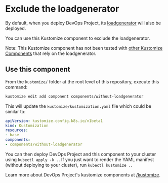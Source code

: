 # Exclude the loadgenerator

By default, when you deploy DevOps Project, its [loadgenerator](/src/loadgenerator/) will also be deployed.

You can use this Kustomize component to exclude the loadgenerator.

Note: This Kustomize component has not been tested with [other Kustomize Components](/kustomize/components/) that rely on the loadgenerator.

## Use this component

From the `kustomize/` folder at the root level of this repository, execute this command:

```bash
kustomize edit add component components/without-loadgenerator
```

This will update the `kustomize/kustomization.yaml` file which could be similar to:

```yaml
apiVersion: kustomize.config.k8s.io/v1beta1
kind: Kustomization
resources:
- base
components:
- components/without-loadgenerator
```

You can then deploy DevOps Project and this component to your cluster using `kubectl apply -k .`. If you just want to render the YAML manifest (without deploying to your cluster), run `kubectl kustomize .`.

Learn more about DevOps Project's kustomize components at [/kustomize](/kustomize#readme).

